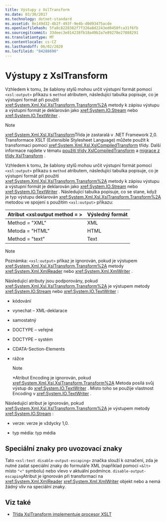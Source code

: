 ```yaml
---
title: Výstupy z XslTransform
ms.date: 03/30/2017
ms.technology: dotnet-standard
ms.assetid: 8e149d32-4b2f-493f-9e4b-d0d93475acde
ms.openlocfilehash: 5fa8c8228382f7f326a8d2243ed0450fca31f6fb
ms.sourcegitcommit: 33deec3e814238fb18a49b2a7e89278e27888291
ms.translationtype: MT
ms.contentlocale: cs-CZ
ms.lasthandoff: 06/02/2020
ms.locfileid: "84288690"
---
```

# <a name="outputs-from-an-xsltransform"></a>Výstupy z XslTransform
Vzhledem k tomu, že šablony stylů mohou určit výstupní formát pomocí `<xsl:output>` příkazu s `method` atributem, následující tabulka popisuje, co je výstupní formát při použití <xref:System.Xml.Xsl.XslTransform.Transform%2A> metody k zápisu výstupu a výstupní formát je deklarován jako <xref:System.IO.Stream> nebo <xref:System.IO.TextWriter> .  
  
> [!NOTE]
> <xref:System.Xml.Xsl.XslTransform>Třída je zastaralá v .NET Framework 2,0. Transformace XSLT (Extensible Stylesheet Language) můžete použít k transformaci pomocí <xref:System.Xml.Xsl.XslCompiledTransform> třídy. Další informace najdete v tématu [použití třídy XslCompiledTransform](using-the-xslcompiledtransform-class.md) a [migrace z třídy XslTransform](migrating-from-the-xsltransform-class.md) .  
  
 Vzhledem k tomu, že šablony stylů mohou určit výstupní formát pomocí `<xsl:output>` příkazu s `method` atributem, následující tabulka popisuje, co je výstupní formát při použití <xref:System.Xml.Xsl.XslTransform.Transform%2A> metody k zápisu výstupu a výstupní formát je deklarován jako <xref:System.IO.Stream> nebo <xref:System.IO.TextWriter> . Následující tabulka popisuje, co se stane, když je typ výstupu deklarován <xref:System.Xml.Xsl.XslTransform.Transform%2A> metodou ve spojení s použitím `<xsl:output>` příkazu:  
  
|Atribut \<xsl:output method = >|Výsledný formát|  
|-----------------------------------------|-------------------|  
|Method = "XML"|XML|  
|Metoda = "HTML"|HTML|  
|Method = "text"|Text|  
  
> [!NOTE]
> Poznámka: `<xsl:output>` příkaz je ignorován, pokud je výstupem <xref:System.Xml.Xsl.XslTransform.Transform%2A> metody <xref:System.Xml.XmlReader> nebo <xref:System.Xml.XmlWriter> .  
  
 Následující atributy jsou podporovány, pokud <xref:System.Xml.Xsl.XslTransform.Transform%2A> je výstupem metody <xref:System.IO.Stream> nebo <xref:System.IO.TextWriter> :  
  
- kódování  
  
- vynechat – XML-deklarace  
  
- samostatný  
  
- DOCTYPE – veřejné  
  
- DOCTYPE – systém  
  
- CDATA-Section-Elements  
  
- rážce  
  
    > [!NOTE]
    > \*Atribut Encoding je ignorován, pokud <xref:System.Xml.Xsl.XslTransform.Transform%2A> Metoda posílá svůj výstup do <xref:System.IO.TextWriter> . Místo toho se použije vlastnost Encoding v <xref:System.IO.TextWriter> .
  
 Následující atribut je ignorován, pokud <xref:System.Xml.Xsl.XslTransform.Transform%2A> je výstupem metody <xref:System.IO.Stream> :  
  
- verze: verze je vždycky 1,0.  
  
- typ média: typ média  
  
## <a name="escaping-special-characters"></a>Speciální znaky pro uvozovací znaky  
 Tato `<xsl:text disable-output-escaping>` značka slouží k označení, zda je nutné zadat speciální znaky do formuláře XML (například pomocí `<&lt>` místo `"<"` symbolu) nebo vlevo v aktuální podmínce. `disable-output-escaping`Atribut je ignorován při transformaci na <xref:System.Xml.XmlReader> <xref:System.Xml.XmlWriter> objekt nebo a nemá žádný vliv na speciální znaky.  
  
## <a name="see-also"></a>Viz také

- [Třída XslTransform implementuje procesor XSLT](xsltransform-class-implements-the-xslt-processor.md)
